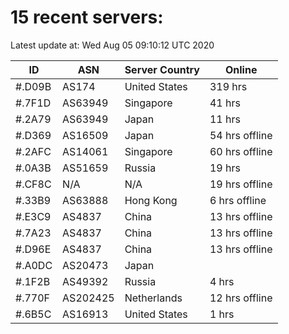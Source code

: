 # 15 recent servers:

Latest update at: Wed Aug 05 09:10:12 UTC 2020

| ID | ASN | Server Country | Online |
| -- | --- | -------------- | ------ |
| #.D09B | AS174 | United States | 319 hrs |
| #.7F1D | AS63949 | Singapore | 41 hrs |
| #.2A79 | AS63949 | Japan | 11 hrs |
| #.D369 | AS16509 | Japan | 54 hrs offline |
| #.2AFC | AS14061 | Singapore | 60 hrs offline |
| #.0A3B | AS51659 | Russia | 19 hrs |
| #.CF8C | N/A | N/A | 19 hrs offline |
| #.33B9 | AS63888 | Hong Kong | 6 hrs offline |
| #.E3C9 | AS4837 | China | 13 hrs offline |
| #.7A23 | AS4837 | China | 13 hrs offline |
| #.D96E | AS4837 | China | 13 hrs offline |
| #.A0DC | AS20473 | Japan | |
| #.1F2B | AS49392 | Russia | 4 hrs |
| #.770F | AS202425 | Netherlands | 12 hrs offline |
| #.6B5C | AS16913 | United States | 1 hrs |

